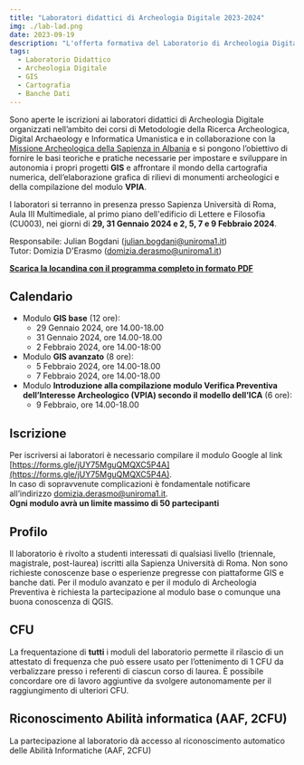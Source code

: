 ```yaml
---
title: "Laboratori didattici di Archeologia Digitale 2023-2024"
img: ./lab-lad.png
date: 2023-09-19
description: "L'offerta formativa del Laboratorio di Archeologia Digitale per l'anno accademico 2023-2024. Iscrizione, partecipazione, calendario..."
tags:
  - Laboratorio Didattico
  - Archeologia Digitale
  - GIS
  - Cartografia
  - Banche Dati
---
```


Sono aperte le iscrizioni ai laboratori didattici di Archeologia Digitale organizzati nell’ambito dei corsi di Metodologie della Ricerca Archeologica, Digital Archaeology e Informatica Umanistica e in collaborazione con la [Missione Archeologica della Sapienza in Albania](../../ricerca/missione-archeologica-sapienza-a-cuka-e-ajtoit-albania/) e si pongono l’obiettivo di fornire le basi teoriche e pratiche necessarie per impostare e sviluppare in autonomia i propri progetti **GIS** e affrontare il mondo della cartografia numerica, dell’elaborazione grafica di rilievi di monumenti archeologici e della compilazione del modulo **VPIA**.


I laboratori si terranno in presenza presso Sapienza Università di Roma, Aula III Multimediale, al primo piano dell'edificio di Lettere e Filosofia (CU003), nei giorni di **29, 31 Gennaio 2024 e 2, 5, 7 e 9 Febbraio 2024**.

Responsabile: Julian Bogdani ([julian.bogdani@uniroma1.it](mailto:julian.bogdani@uniroma1.it))  
Tutor: Domizia D'Erasmo ([domizia.derasmo@uniroma1.it](mailto:domizia.derasmo@uniroma1.it))

[**Scarica la locandina con il programma completo in formato PDF**](../../didattica/laboratorio-gis-db/lab-gis-2023-2024.pdf)

## Calendario

- Modulo **GIS base** (12 ore):
  - 29 Gennaio 2024, ore 14.00-18.00
  - 31 Gennaio 2024, ore 14.00-18.00
  - 2 Febbraio 2024, ore 14.00-18:00
- Modulo **GIS avanzato** (8 ore):
  - 5 Febbraio 2024, ore 14.00-18.00
  - 7 Febbraio 2024, ore 14.00-18.00
- Modulo **Introduzione alla compilazione modulo Verifica Preventiva dell’Interesse Archeologico (VPIA) secondo il modello dell’ICA** (6 ore): 
  - 9 Febbraio, ore 14.00-18.00

## Iscrizione

Per iscriversi ai laboratori è necessario compilare il modulo Google al link [https://forms.gle/jUY75MguQMQXC5P4A](https://forms.gle/jUY75MguQMQXC5P4A).  
In caso di sopravvenute complicazioni è fondamentale notificare all’indirizzo [domizia.derasmo@uniroma1.it](mailto:domizia.derasmo@uniroma1.it).  
**Ogni modulo avrà un limite massimo di 50 partecipanti**

## Profilo

Il laboratorio è rivolto a studenti interessati di qualsiasi livello (triennale, magistrale, post-laurea) iscritti alla Sapienza Università di Roma.
Non sono richieste conoscenze base o esperienze pregresse con piattaforme GIS e banche dati.
Per il modulo avanzato e per il modulo di Archeologia Preventiva è richiesta la partecipazione al modulo base o comunque una buona conoscenza di QGIS.

## CFU

La frequentazione di **tutti** i moduli del laboratorio permette il rilascio di un attestato di frequenza che può essere usato per l’ottenimento di 1 CFU da verbalizzare presso i referenti di ciascun corso di laurea. È possibile concordare ore di lavoro aggiuntive da svolgere autonomamente per il raggiungimento di ulteriori CFU.


## Riconoscimento Abilità informatica (AAF, 2CFU)
La partecipazione al laboratorio dà accesso al riconoscimento automatico delle Abilità Informatiche (AAF, 2CFU)